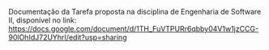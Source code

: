 Documentação da Tarefa proposta na disciplina de Engenharia de Software II, disponível no link: https://docs.google.com/document/d/1TH_FuVTPURr6qbby04V1w1jzCCG-90lOhIdJ72UYhrI/edit?usp=sharing

